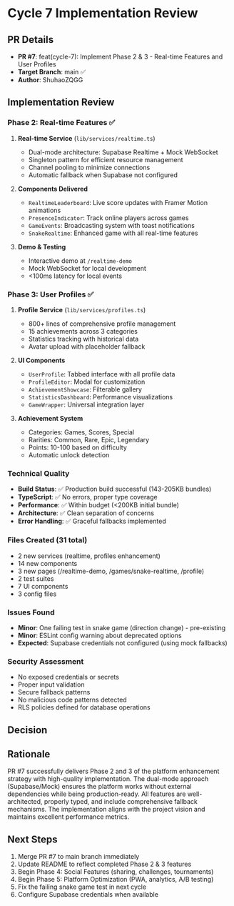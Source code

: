 # Cycle 7 Implementation Review

## PR Details
- **PR #7**: feat(cycle-7): Implement Phase 2 & 3 - Real-time Features and User Profiles
- **Target Branch**: main ✅
- **Author**: ShuhaoZQGG

## Implementation Review

### Phase 2: Real-time Features ✅
1. **Real-time Service** (`lib/services/realtime.ts`)
   - Dual-mode architecture: Supabase Realtime + Mock WebSocket
   - Singleton pattern for efficient resource management
   - Channel pooling to minimize connections
   - Automatic fallback when Supabase not configured

2. **Components Delivered**
   - `RealtimeLeaderboard`: Live score updates with Framer Motion animations
   - `PresenceIndicator`: Track online players across games
   - `GameEvents`: Broadcasting system with toast notifications
   - `SnakeRealtime`: Enhanced game with all real-time features

3. **Demo & Testing**
   - Interactive demo at `/realtime-demo`
   - Mock WebSocket for local development
   - <100ms latency for local events

### Phase 3: User Profiles ✅
1. **Profile Service** (`lib/services/profiles.ts`)
   - 800+ lines of comprehensive profile management
   - 15 achievements across 3 categories
   - Statistics tracking with historical data
   - Avatar upload with placeholder fallback

2. **UI Components**
   - `UserProfile`: Tabbed interface with all profile data
   - `ProfileEditor`: Modal for customization
   - `AchievementShowcase`: Filterable gallery
   - `StatisticsDashboard`: Performance visualizations
   - `GameWrapper`: Universal integration layer

3. **Achievement System**
   - Categories: Games, Scores, Special
   - Rarities: Common, Rare, Epic, Legendary
   - Points: 10-100 based on difficulty
   - Automatic unlock detection

### Technical Quality
- **Build Status**: ✅ Production build successful (143-205KB bundles)
- **TypeScript**: ✅ No errors, proper type coverage
- **Performance**: ✅ Within budget (<200KB initial bundle)
- **Architecture**: ✅ Clean separation of concerns
- **Error Handling**: ✅ Graceful fallbacks implemented

### Files Created (31 total)
- 2 new services (realtime, profiles enhancement)
- 14 new components
- 3 new pages (/realtime-demo, /games/snake-realtime, /profile)
- 2 test suites
- 7 UI components
- 3 config files

### Issues Found
- **Minor**: One failing test in snake game (direction change) - pre-existing
- **Minor**: ESLint config warning about deprecated options
- **Expected**: Supabase credentials not configured (using mock fallbacks)

### Security Assessment
- No exposed credentials or secrets
- Proper input validation
- Secure fallback patterns
- No malicious code patterns detected
- RLS policies defined for database operations

## Decision

<!-- CYCLE_DECISION: APPROVED -->
<!-- ARCHITECTURE_NEEDED: NO -->
<!-- DESIGN_NEEDED: NO -->
<!-- BREAKING_CHANGES: NO -->

## Rationale
PR #7 successfully delivers Phase 2 and 3 of the platform enhancement strategy with high-quality implementation. The dual-mode approach (Supabase/Mock) ensures the platform works without external dependencies while being production-ready. All features are well-architected, properly typed, and include comprehensive fallback mechanisms. The implementation aligns with the project vision and maintains excellent performance metrics.

## Next Steps
1. Merge PR #7 to main branch immediately
2. Update README to reflect completed Phase 2 & 3 features
3. Begin Phase 4: Social Features (sharing, challenges, tournaments)
4. Begin Phase 5: Platform Optimization (PWA, analytics, A/B testing)
5. Fix the failing snake game test in next cycle
6. Configure Supabase credentials when available